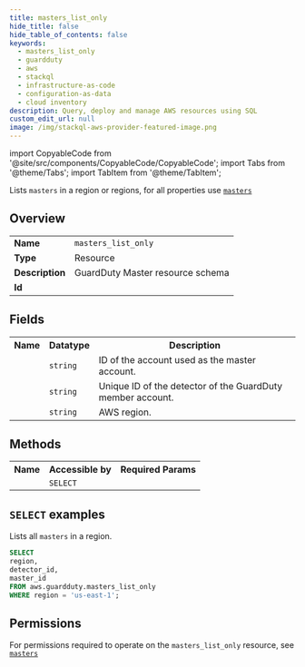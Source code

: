```yaml
---
title: masters_list_only
hide_title: false
hide_table_of_contents: false
keywords:
  - masters_list_only
  - guardduty
  - aws
  - stackql
  - infrastructure-as-code
  - configuration-as-data
  - cloud inventory
description: Query, deploy and manage AWS resources using SQL
custom_edit_url: null
image: /img/stackql-aws-provider-featured-image.png
---
```


import CopyableCode from '@site/src/components/CopyableCode/CopyableCode';
import Tabs from '@theme/Tabs';
import TabItem from '@theme/TabItem';

Lists <code>masters</code> in a region or regions, for all properties use <a href="/services/serviceName/masters/"><code>masters</code></a>

## Overview
<table>
<tbody>
<tr><td><b>Name</b></td><td><code>masters_list_only</code></td></tr>
<tr><td><b>Type</b></td><td>Resource</td></tr>
<tr><td><b>Description</b></td><td>GuardDuty Master resource schema</td></tr>
<tr><td><b>Id</b></td><td><CopyableCode code="aws.guardduty.masters_list_only" /></td></tr>
</tbody>
</table>

## Fields
<table>
<tbody>
<tr><th>Name</th><th>Datatype</th><th>Description</th></tr><tr><td><CopyableCode code="master_id" /></td><td><code>string</code></td><td>ID of the account used as the master account.</td></tr>
<tr><td><CopyableCode code="detector_id" /></td><td><code>string</code></td><td>Unique ID of the detector of the GuardDuty member account.</td></tr>
<tr><td><CopyableCode code="region" /></td><td><code>string</code></td><td>AWS region.</td></tr>
</tbody>
</table>

## Methods

<table>
<tbody>
  <tr>
    <th>Name</th>
    <th>Accessible by</th>
    <th>Required Params</th>
  </tr>
  <tr>
    <td><CopyableCode code="list_resources" /></td>
    <td><code>SELECT</code></td>
    <td><CopyableCode code="region" /></td>
  </tr>
</tbody>
</table>

## `SELECT` examples
Lists all <code>masters</code> in a region.
```sql
SELECT
region,
detector_id,
master_id
FROM aws.guardduty.masters_list_only
WHERE region = 'us-east-1';
```


## Permissions

For permissions required to operate on the <code>masters_list_only</code> resource, see <a href="/services/guardduty/masters/#permissions"><code>masters</code></a>

